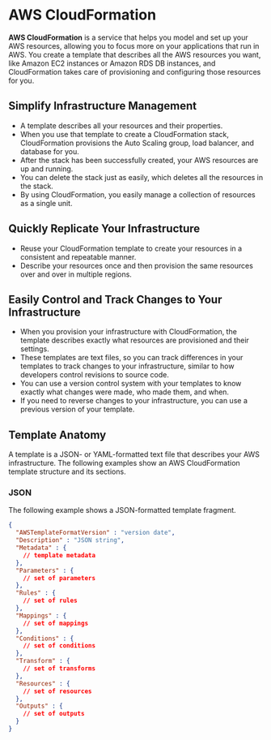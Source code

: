 # AWS CloudFormation

**AWS CloudFormation** is a service that helps you model and set up your AWS resources, allowing you to focus more on your applications that run in AWS. You create a template that describes all the AWS resources you want, like Amazon EC2 instances or Amazon RDS DB instances, and CloudFormation takes care of provisioning and configuring those resources for you.

## Simplify Infrastructure Management

- A template describes all your resources and their properties.
- When you use that template to create a CloudFormation stack, CloudFormation provisions the Auto Scaling group, load balancer, and database for you.
- After the stack has been successfully created, your AWS resources are up and running.
- You can delete the stack just as easily, which deletes all the resources in the stack.
- By using CloudFormation, you easily manage a collection of resources as a single unit.

## Quickly Replicate Your Infrastructure

- Reuse your CloudFormation template to create your resources in a consistent and repeatable manner.
- Describe your resources once and then provision the same resources over and over in multiple regions.

## Easily Control and Track Changes to Your Infrastructure

- When you provision your infrastructure with CloudFormation, the template describes exactly what resources are provisioned and their settings.
- These templates are text files, so you can track differences in your templates to track changes to your infrastructure, similar to how developers control revisions to source code.
- You can use a version control system with your templates to know exactly what changes were made, who made them, and when.
- If you need to reverse changes to your infrastructure, you can use a previous version of your template.

## Template Anatomy

A template is a JSON- or YAML-formatted text file that describes your AWS infrastructure. The following examples show an AWS CloudFormation template structure and its sections.

### JSON

The following example shows a JSON-formatted template fragment.

```json
{
  "AWSTemplateFormatVersion" : "version date",
  "Description" : "JSON string",
  "Metadata" : {
    // template metadata
  },
  "Parameters" : {
    // set of parameters
  },
  "Rules" : {
    // set of rules
  },
  "Mappings" : {
    // set of mappings
  },
  "Conditions" : {
    // set of conditions
  },
  "Transform" : {
    // set of transforms
  },
  "Resources" : {
    // set of resources
  },
  "Outputs" : {
    // set of outputs
  }
}

